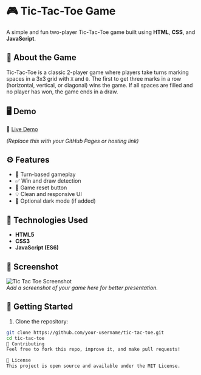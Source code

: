 # 🎮 Tic-Tac-Toe Game

A simple and fun two-player Tic-Tac-Toe game built using **HTML**, **CSS**, and **JavaScript**.

## 🧩 About the Game

Tic-Tac-Toe is a classic 2-player game where players take turns marking spaces in a 3x3 grid with `X` and `O`. The first to get three marks in a row (horizontal, vertical, or diagonal) wins the game. If all spaces are filled and no player has won, the game ends in a draw.

## 🖥️ Demo

🔗 [Live Demo](https://your-live-demo-link-here.com)

*(Replace this with your GitHub Pages or hosting link)*

## ⚙️ Features

- 🎯 Turn-based gameplay
- ✅ Win and draw detection
- 🔁 Game reset button
- 💡 Clean and responsive UI
- 🌙 Optional dark mode (if added)

## 📂 Technologies Used

- **HTML5**
- **CSS3**
- **JavaScript (ES6)**

## 📸 Screenshot

![Tic Tac Toe Screenshot](screenshot.png)  
*Add a screenshot of your game here for better presentation.*

## 🚀 Getting Started

1. Clone the repository:

```bash
git clone https://github.com/your-username/tic-tac-toe.git
cd tic-tac-toe
🤝 Contributing
Feel free to fork this repo, improve it, and make pull requests!

📜 License
This project is open source and available under the MIT License.

